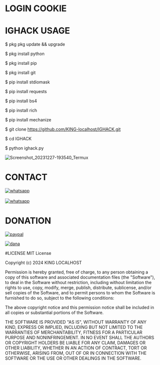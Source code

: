# LOGIN COOKIE

# IGHACK USAGE

$ pkg pkg update && upgrade

$ pkg install python

$ pkg install pip

$ pkg install git

$ pip install stdiomask

$ pip install requests

$ pip install bs4

$ pip install rich

$ pip install mechanize

$ git clone https://github.com/KING-localhost/IGHACK.git

$ cd IGHACK

$ python ighack.py

![Screenshot_20231227-193540_Termux](https://github.com/KING-localhost/BRUTEFB/assets/71694553/466f68ee-b05c-4334-b314-d5868e5ca33f)


# CONTACT
<a href="https://wa.me/+62895340289220?text=Hallo"><img title="whatsapp" src="https://img.shields.io/badge/contact me-number-blue?style=for-the-badge&logo=whatsapp"></a>
<br>
<br>
<a href="https://wa.me/+62895340289220?text=Hallo"><img title="whatsapp" src="https://img.shields.io/badge/group-whatsapp-blue?style=for-the-badge&logo=whatsapp"></a>

# DONATION
<a href="https://paypal.me/Hengkara?locale.x=id_ID"><img title="paypal" src="https://img.shields.io/badge/paypal-blue?style=for-the-badge&logo=paypal"></a> 

<a href="https://link.dana.id/minta/2nvc2l345rf"><img title="dana" src="https://img.shields.io/badge/dana-blue?style=for-the-badge&logo=dana"></a> 

#LICENSE
MIT License

Copyright (c) 2024 KING LOCALHOST

Permission is hereby granted, free of charge, to any person obtaining a copy
of this software and associated documentation files (the "Software"), to deal
in the Software without restriction, including without limitation the rights
to use, copy, modify, merge, publish, distribute, sublicense, and/or sell
copies of the Software, and to permit persons to whom the Software is
furnished to do so, subject to the following conditions:

The above copyright notice and this permission notice shall be included in all
copies or substantial portions of the Software.

THE SOFTWARE IS PROVIDED "AS IS", WITHOUT WARRANTY OF ANY KIND, EXPRESS OR
IMPLIED, INCLUDING BUT NOT LIMITED TO THE WARRANTIES OF MERCHANTABILITY,
FITNESS FOR A PARTICULAR PURPOSE AND NONINFRINGEMENT. IN NO EVENT SHALL THE
AUTHORS OR COPYRIGHT HOLDERS BE LIABLE FOR ANY CLAIM, DAMAGES OR OTHER
LIABILITY, WHETHER IN AN ACTION OF CONTRACT, TORT OR OTHERWISE, ARISING FROM,
OUT OF OR IN CONNECTION WITH THE SOFTWARE OR THE USE OR OTHER DEALINGS IN THE
SOFTWARE.
